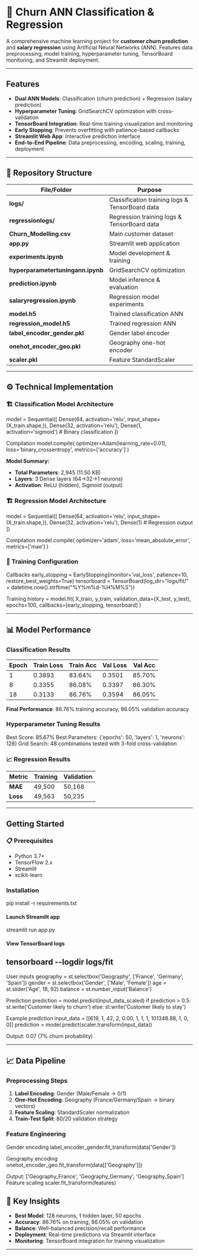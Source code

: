 # 🏦 Churn ANN Classification & Regression

A comprehensive machine learning project for **customer churn prediction** and **salary regression** using Artificial Neural Networks (ANN). Features data preprocessing, model training, hyperparameter tuning, TensorBoard monitoring, and Streamlit deployment.

---

## Features

- **Dual ANN Models**: Classification (churn prediction) + Regression (salary prediction)
- **Hyperparameter Tuning**: GridSearchCV optimization with cross-validation
- **TensorBoard Integration**: Real-time training visualization and monitoring
- **Early Stopping**: Prevents overfitting with patience-based callbacks
- **Streamlit Web App**: Interactive prediction interface
- **End-to-End Pipeline**: Data preprocessing, encoding, scaling, training, deployment

---

## 📂 Repository Structure

| File/Folder | Purpose |
|-------------|---------|
| **logs/** | Classification training logs & TensorBoard data |
| **regressionlogs/** | Regression training logs & TensorBoard data |
| **Churn_Modelling.csv** | Main customer dataset |
| **app.py** | Streamlit web application |
| **experiments.ipynb** | Model development & training |
| **hyperparametertuningann.ipynb** | GridSearchCV optimization |
| **prediction.ipynb** | Model inference & evaluation |
| **salaryregression.ipynb** | Regression model experiments |
| **model.h5** | Trained classification ANN |
| **regression_model.h5** | Trained regression ANN |
| **label_encoder_gender.pkl** | Gender label encoder |
| **onehot_encoder_geo.pkl** | Geography one-hot encoder |
| **scaler.pkl** | Feature StandardScaler |

---

## ⚙️ Technical Implementation

### 🏗️ Classification Model Architecture

model = Sequential([
Dense(64, activation='relu', input_shape=(X_train.shape,)),
Dense(32, activation='relu'),
Dense(1, activation='sigmoid') # Binary classification
])

Compilation
model.compile(
optimizer=Adam(learning_rate=0.01),
loss='binary_crossentropy',
metrics=['accuracy']
)


**Model Summary:**
- **Total Parameters**: 2,945 (11.50 KB)
- **Layers**: 3 Dense layers (64→32→1 neurons)
- **Activation**: ReLU (hidden), Sigmoid (output)

### 🏗️ Regression Model Architecture

model = Sequential([
Dense(64, activation='relu', input_shape=(X_train.shape,)),
Dense(32, activation='relu'),
Dense(1) # Regression output
])

Compilation
model.compile(
optimizer='adam',
loss='mean_absolute_error',
metrics=['mae']
)


### 🔧 Training Configuration

Callbacks
early_stopping = EarlyStopping(monitor='val_loss', patience=10, restore_best_weights=True)
tensorboard = TensorBoard(log_dir="logs/fit/" + datetime.now().strftime("%Y%m%d-%H%M%S"))

Training
history = model.fit(
X_train, y_train,
validation_data=(X_test, y_test),
epochs=100,
callbacks=[early_stopping, tensorboard]
)


---

## 📊 Model Performance

### Classification Results
| Epoch | Train Loss | Train Acc | Val Loss | Val Acc |
|-------|------------|-----------|----------|---------|
| 1 | 0.3893 | 83.64% | 0.3501 | 85.70% |
| 8 | 0.3355 | 86.08% | 0.3397 | 86.30% |
| 18 | 0.3133 | 86.76% | 0.3594 | 86.05% |

**Final Performance**: 86.76% training accuracy, 86.05% validation accuracy

### Hyperparameter Tuning Results

Best Score: 85.67%
Best Parameters: {'epochs': 50, 'layers': 1, 'neurons': 128}
Grid Search: 48 combinations tested with 3-fold cross-validation

### 📈 Regression Results
| Metric | Training | Validation |
|--------|----------|------------|
| **MAE** | 49,500 | 50,168 |
| **Loss** | 49,563 | 50,235 |

---

## Getting Started

### 📋 Prerequisites
- Python 3.7+
- TensorFlow 2.x
- Streamlit
- scikit-learn

### Installation

pip install -r requirements.txt

#### Launch Streamlit app
streamlit run app.py

#### View TensorBoard logs
tensorboard --logdir logs/fit
---

User inputs
geography = st.selectbox('Geography', ['France', 'Germany', 'Spain'])
gender = st.selectbox('Gender', ['Male', 'Female'])
age = st.slider('Age', 18, 92)
balance = st.number_input('Balance')

Prediction
prediction = model.predict(input_data_scaled)
if prediction > 0.5:
st.write('Customer likely to churn')
else:
st.write('Customer likely to stay')

Example prediction
input_data = [[619, 1, 42, 2, 0.00, 1, 1, 1, 101348.88, 1, 0, 0]]
prediction = model.predict(scaler.transform(input_data))

Output: 0.07 (7% churn probability)


---

## 📈 Data Pipeline

### Preprocessing Steps
1. **Label Encoding**: Gender (Male/Female → 0/1)
2. **One-Hot Encoding**: Geography (France/Germany/Spain → binary vectors)
3. **Feature Scaling**: StandardScaler normalization
4. **Train-Test Split**: 80/20 validation strategy

### Feature Engineering

Gender encoding
label_encoder_gender.fit_transform(data['Gender'])

Geography encoding
onehot_encoder_geo.fit_transform(data[['Geography']])

Output: ['Geography_France', 'Geography_Germany', 'Geography_Spain']
Feature scaling
scaler.fit_transform(features)

## 🎯 Key Insights

- **Best Model**: 128 neurons, 1 hidden layer, 50 epochs
- **Accuracy**: 86.76% on training, 86.05% on validation
- **Balance**: Well-balanced precision/recall performance
- **Deployment**: Real-time predictions via Streamlit interface
- **Monitoring**: TensorBoard integration for training visualization

---




